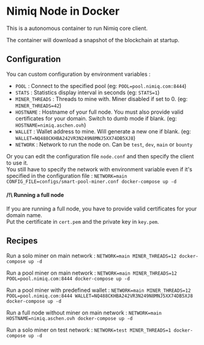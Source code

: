 # Nimiq Node in Docker

This is a autonomous container to run Nimiq core client.  

The container will download a snapshot of the blockchain at startup.  

## Configuration

You can custom configuration by environment variables :

 - `POOL` : Connect to the specified pool (eg: `POOL=pool.nimiq.com:8444`)
 - `STATS` : Statistics display interval in seconds (eg: `STATS=1`)
 - `MINER_THREADS` : Threads to mine with. Miner disabled if set to 0. (eg: `MINER_THREADS=42`)
 - `HOSTNAME` : Hostname of your full node. You must also provide valid certificates for your domain. Switch to dumb mode if blank. (eg: `HOSTNAME=nimiq.aschen.ovh`)
 - `WALLET` : Wallet address to mine. Will generate a new one if blank. (eg: `WALLET=NQ488CKHBA242VR3N249N8MNJ5XX74DB5XJ8`)
 - `NETWORK` : Network to run the node on. Can be `test`, `dev`, `main` or `bounty`

Or you can edit the configuration file `node.conf` and then specify the client to use it.  
You still have to specify the network with environment variable even if it's specified in the configuration file : `NETWORK=main CONFIG_FILE=configs/smart-pool-miner.conf docker-compose up -d`

#### /!\ Running a full node

If you are running a full node, you have to provide valid certificates for your domain name.  
Put the certificate in `cert.pem` and the private key in `key.pem`.

## Recipes

Run a solo miner on main network : `NETWORK=main MINER_THREADS=12 docker-compose up -d`

Run a pool miner on main network : `NETWORK=main MINER_THREADS=12 POOL=pool.nimiq.com:8444 docker-compose up -d`

Run a pool miner with predefined wallet : `NETWORK=main MINER_THREADS=12 POOL=pool.nimiq.com:8444 WALLET=NQ488CKHBA242VR3N249N8MNJ5XX74DB5XJ8 docker-compose up -d`

Run a full node without miner on main network : `NETWORK=main HOSTNAME=nimiq.aschen.ovh docker-compose up -d`

Run a solo miner on test network : `NETWORK=test MINER_THREADS=1 docker-compose up -d`
